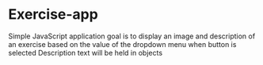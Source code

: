 # Exercise-app

Simple JavaScript application goal is to display an image and description of an exercise based on the value of the dropdown menu when button is selected 
Description text will be held in objects 
